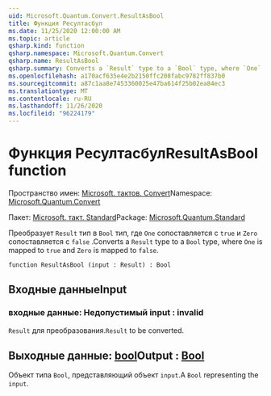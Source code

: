 ```yaml
---
uid: Microsoft.Quantum.Convert.ResultAsBool
title: Функция Ресултасбул
ms.date: 11/25/2020 12:00:00 AM
ms.topic: article
qsharp.kind: function
qsharp.namespace: Microsoft.Quantum.Convert
qsharp.name: ResultAsBool
qsharp.summary: Converts a `Result` type to a `Bool` type, where `One` is mapped to `true` and `Zero` is mapped to `false`.
ms.openlocfilehash: a170acf635e4e2b2150ffc208fabc9782ff837b0
ms.sourcegitcommit: a87c1aa8e7453360025e47ba614f25b02ea84ec3
ms.translationtype: MT
ms.contentlocale: ru-RU
ms.lasthandoff: 11/26/2020
ms.locfileid: "96224179"
---
```

# <a name="resultasbool-function"></a><span data-ttu-id="b1cee-102">Функция Ресултасбул</span><span class="sxs-lookup"><span data-stu-id="b1cee-102">ResultAsBool function</span></span>

<span data-ttu-id="b1cee-103">Пространство имен: [Microsoft. тактов. Convert](xref:Microsoft.Quantum.Convert)</span><span class="sxs-lookup"><span data-stu-id="b1cee-103">Namespace: [Microsoft.Quantum.Convert](xref:Microsoft.Quantum.Convert)</span></span>

<span data-ttu-id="b1cee-104">Пакет: [Microsoft. такт. Standard](https://nuget.org/packages/Microsoft.Quantum.Standard)</span><span class="sxs-lookup"><span data-stu-id="b1cee-104">Package: [Microsoft.Quantum.Standard](https://nuget.org/packages/Microsoft.Quantum.Standard)</span></span>


<span data-ttu-id="b1cee-105">Преобразует `Result` тип в `Bool` тип, где `One` сопоставляется с `true` и `Zero` сопоставляется с `false` .</span><span class="sxs-lookup"><span data-stu-id="b1cee-105">Converts a `Result` type to a `Bool` type, where `One` is mapped to `true` and `Zero` is mapped to `false`.</span></span>

```qsharp
function ResultAsBool (input : Result) : Bool
```


## <a name="input"></a><span data-ttu-id="b1cee-106">Входные данные</span><span class="sxs-lookup"><span data-stu-id="b1cee-106">Input</span></span>

### <a name="input--__invalidresult__"></a><span data-ttu-id="b1cee-107">входные данные: __Недопустимый <Result>__</span><span class="sxs-lookup"><span data-stu-id="b1cee-107">input : __invalid<Result>__</span></span>

<span data-ttu-id="b1cee-108">`Result` для преобразования.</span><span class="sxs-lookup"><span data-stu-id="b1cee-108">`Result` to be converted.</span></span>



## <a name="output--bool"></a><span data-ttu-id="b1cee-109">Выходные данные: [bool](xref:microsoft.quantum.lang-ref.bool)</span><span class="sxs-lookup"><span data-stu-id="b1cee-109">Output : [Bool](xref:microsoft.quantum.lang-ref.bool)</span></span>

<span data-ttu-id="b1cee-110">Объект типа `Bool`, представляющий объект `input`.</span><span class="sxs-lookup"><span data-stu-id="b1cee-110">A `Bool` representing the `input`.</span></span>